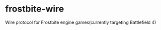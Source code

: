frostbite-wire
==============

Wire protocol for Frostbite engine games(currently targeting Battlefield 4)
